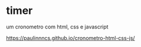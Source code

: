 # timer
um cronometro com html, css e javascript

https://paulinnncs.github.io/cronometro-html-css-js/
